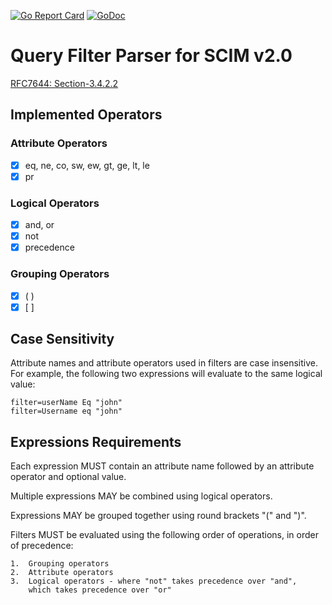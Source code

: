 [![Go Report Card](https://goreportcard.com/badge/github.com/scim2/filter-parser)](https://goreportcard.com/report/github.com/scim2/filter-parser)
[![GoDoc](https://godoc.org/github.com/scim2/filter-parser?status.svg)](https://godoc.org/github.com/scim2/filter-parser)

# Query Filter Parser for SCIM v2.0

[RFC7644: Section-3.4.2.2](https://tools.ietf.org/html/rfc7644#section-3.4.2.2)

## Implemented Operators

### Attribute Operators

- [x] eq, ne, co, sw, ew, gt, ge, lt, le
- [x] pr

### Logical Operators

- [x] and, or
- [x] not
- [x] precedence

### Grouping Operators

- [x] ( )
- [x] [ ]

## Case Sensitivity

Attribute names and attribute operators used in filters are case insensitive.  
For example, the following two expressions will evaluate to the same logical value:

```
filter=userName Eq "john"
filter=Username eq "john"
```

## Expressions Requirements

Each expression MUST contain an attribute name followed by an attribute operator and optional value.

Multiple expressions MAY be combined using logical operators.

Expressions MAY be grouped together using round brackets "(" and ")".

Filters MUST be evaluated using the following order of operations, in order of precedence:

    1.  Grouping operators
    2.  Attribute operators
    3.  Logical operators - where "not" takes precedence over "and",
        which takes precedence over "or"
